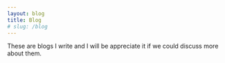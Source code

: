 ```yaml
---
layout: blog
title: Blog
# slug: /blog
---
```


These are blogs I write and I will be appreciate it if we could discuss more about them.
<br /> 
